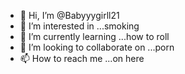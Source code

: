 - 👋 Hi, I’m @Babyyygirll21
- 👀 I’m interested in ...smoking
- 🌱 I’m currently learning ...how to roll
- 💞️ I’m looking to collaborate on ...porn
- 📫 How to reach me ...on here

<!---
Babyyygirll21/Babyyygirll21 is a ✨ special ✨ repository because its `README.md` (this file) appears on your GitHub profile.
You can click the Preview link to take a look at your changes.
--->
